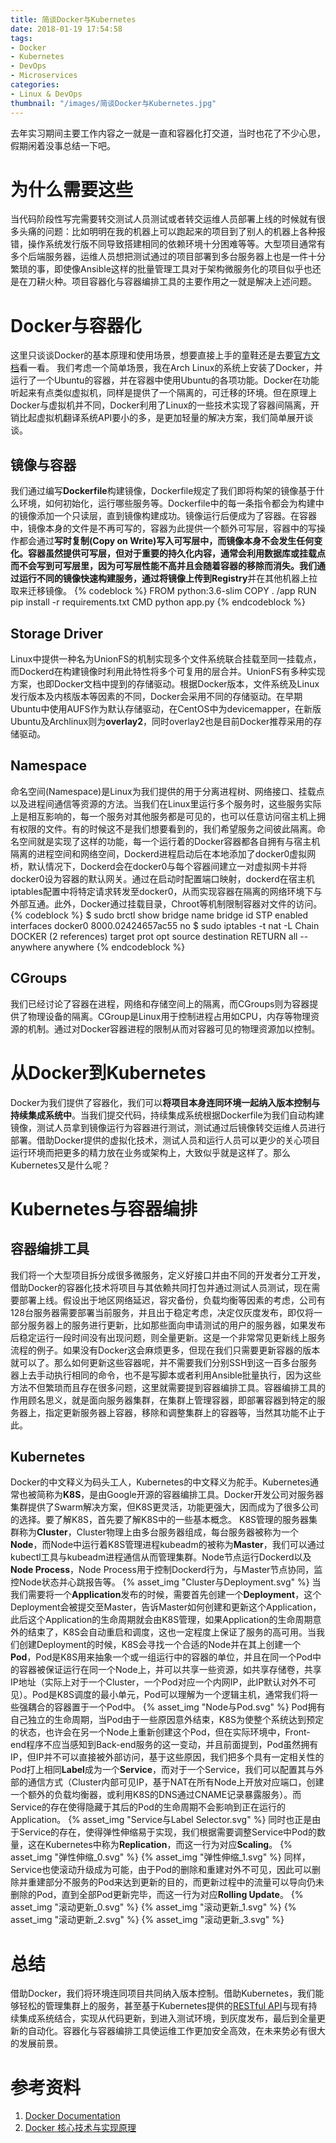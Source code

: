 ```yaml
---
title: 简谈Docker与Kubernetes
date: 2018-01-19 17:54:58
tags:
- Docker
- Kubernetes
- DevOps
- Microservices
categories:
- Linux & DevOps
thumbnail: "/images/简谈Docker与Kubernetes.jpg"
---
```

去年实习期间主要工作内容之一就是一直和容器化打交道，当时也花了不少心思，假期闲着没事总结一下吧。

# 为什么需要这些
当代码阶段性写完需要转交测试人员测试或者转交运维人员部署上线的时候就有很多头痛的问题：比如明明在我的机器上可以跑起来的项目到了别人的机器上各种报错，操作系统发行版不同导致搭建相同的依赖环境十分困难等等。大型项目通常有多个后端服务器，运维人员想把测试通过的项目部署到多台服务器上也是一件十分繁琐的事，即使像Ansible这样的批量管理工具对于架构微服务化的项目似乎也还是在刀耕火种。项目容器化与容器编排工具的主要作用之一就是解决上述问题。

# Docker与容器化
这里只谈谈Docker的基本原理和使用场景，想要直接上手的童鞋还是去要[官方文档](https://docs.docker.com/)看一看。
我们考虑一个简单场景，我在Arch Linux的系统上安装了Docker，并运行了一个Ubuntu的容器，并在容器中使用Ubuntu的各项功能。Docker在功能听起来有点类似虚拟机，同样是提供了一个隔离的，可迁移的环境。但在原理上Docker与虚拟机并不同，Docker利用了Linux的一些技术实现了容器间隔离，开销比起虚拟机翻译系统API要小的多，是更加轻量的解决方案，我们简单展开谈谈。

## 镜像与容器
我们通过编写**Dockerfile**构建镜像，Dockerfile规定了我们即将构架的镜像基于什么环境，如何初始化，运行哪些服务等。Dockerfile中的每一条指令都会为构建中的镜像添加一个只读层，直到镜像构建成功。镜像运行后便成为了容器。在容器中，镜像本身的文件是不再可写的，容器为此提供一个额外可写层，容器中的写操作都会通过**写时复制(Copy on Write)**写入可写层中，而镜像本身不会发生任何变化。容器虽然提供可写层，但对于重要的持久化内容，通常会利用数据库或挂载点而不会写到可写层里，因为可写层性能不高并且会随着容器的移除而消失。我们通过运行不同的镜像快速构建服务，通过将镜像上传到**Registry**并在其他机器上拉取来迁移镜像。
{% codeblock %}
FROM python:3.6-slim
COPY . /app
RUN pip install -r requirements.txt
CMD python app.py
{% endcodeblock %}

## Storage Driver
Linux中提供一种名为UnionFS的机制实现多个文件系统联合挂载至同一挂载点，而Dockerd在构建镜像时利用此特性将多个可复用的层合并。UnionFS有多种实现方案，也即Docker文档中提到的存储驱动。根据Docker版本，文件系统及Linux发行版本及内核版本等因素的不同，Docker会采用不同的存储驱动。在早期Ubuntu中使用AUFS作为默认存储驱动，在CentOS中为devicemapper，在新版Ubuntu及Archlinux则为**overlay2**，同时overlay2也是目前Docker推荐采用的存储驱动。

## Namespace
命名空间(Namespace)是Linux为我们提供的用于分离进程树、网络接口、挂载点以及进程间通信等资源的方法。当我们在Linux里运行多个服务时，这些服务实际上是相互影响的，每一个服务对其他服务都是可见的，也可以任意访问宿主机上拥有权限的文件。有的时候这不是我们想要看到的，我们希望服务之间彼此隔离。命名空间就是实现了这样的功能，每一个运行着的Docker容器都各自拥有与宿主机隔离的进程空间和网络空间，Dockerd进程启动后在本地添加了docker0虚拟网桥，默认情况下，Dockerd会在docker0与每个容器间建立一对虚拟网卡并将docker0设为容器的默认网关。通过在启动时配置端口映射，dockerd在宿主机iptables配置中将特定请求转发至docker0，从而实现容器在隔离的网络环境下与外部互通。此外，Docker通过挂载目录，Chroot等机制限制容器对文件的访问。
{% codeblock %}
$ sudo brctl show
bridge name	bridge id		STP enabled	interfaces
docker0		8000.02424657ac55	no
$ sudo iptables -t nat -L
Chain DOCKER (2 references)
target	prot	opt	source		destination
RETURN	all	--	anywhere	anywhere
{% endcodeblock %}

## CGroups
我们已经讨论了容器在进程，网络和存储空间上的隔离，而CGroups则为容器提供了物理设备的隔离。CGroup是Linux用于控制进程占用如CPU，内存等物理资源的机制。通过对Docker容器进程的限制从而对容器可见的物理资源加以控制。

# 从Docker到Kubernetes
Docker为我们提供了容器化，我们可以**将项目本身连同环境一起纳入版本控制与持续集成系统中**。当我们提交代码，持续集成系统根据Dockerfile为我们自动构建镜像，测试人员拿到镜像运行为容器进行测试，测试通过后镜像转交运维人员进行部署。借助Docker提供的虚拟化技术，测试人员和运行人员可以更少的关心项目运行环境而把更多的精力放在业务或架构上，大致似乎就是这样了。那么Kubernetes又是什么呢？

# Kubernetes与容器编排

## 容器编排工具
我们将一个大型项目拆分成很多微服务，定义好接口并由不同的开发者分工开发，借助Docker的容器化技术将项目与其依赖共同打包并通过测试人员测试，现在需要部署上线。假设出于地区网络延迟，容灾备份，负载均衡等因素的考虑，公司有128台服务器需要部署当前服务，并且出于稳定考虑，决定仅灰度发布，即仅将一部分服务器上的服务进行更新，比如那些面向申请测试的用户的服务器，如果发布后稳定运行一段时间没有出现问题，则全量更新。这是一个非常常见更新线上服务流程的例子。如果没有Docker这会麻烦更多，但现在我们只需要更新容器的版本就可以了。那么如何更新这些容器呢，并不需要我们分别SSH到这一百多台服务器上去手动执行相同的命令，也不是写脚本或者利用Ansible批量执行，因为这些方法不但繁琐而且存在很多问题，这里就需要提到容器编排工具。容器编排工具的作用顾名思义，就是面向服务器集群，在集群上管理容器，即部署容器到特定的服务器上，指定更新服务器上容器，移除和调整集群上的容器等，当然其功能不止于此。

## Kubernetes
Docker的中文释义为码头工人，Kubernetes的中文释义为舵手。Kubernetes通常也被简称为**K8S**，是由Google开源的容器编排工具。Docker开发公司对服务器集群提供了Swarm解决方案，但K8S更灵活，功能更强大，因而成为了很多公司的选择。要了解K8S，首先要了解K8S中的一些基本概念。
K8S管理的服务器集群称为**Cluster**，Cluster物理上由多台服务器组成，每台服务器被称为一个**Node**，而Node中运行着K8S管理进程kubeadm的被称为**Master**，我们可以通过kubectl工具与kubeadm进程通信从而管理集群。Node节点运行Dockerd以及**Node Process**，Node Process用于控制Dockerd行为，与Master节点协同，监控Node状态并心跳报告等。
{% asset_img "Cluster与Deployment.svg" %}
当我们需要将一个**Application**发布的时候，需要首先创建一个**Deployment**，这个Deployment会被提交至Master，告诉Master如何创建和更新这个Application，此后这个Application的生命周期就会由K8S管理，如果Application的生命周期意外的结束了，K8S会自动重启和调度，这也一定程度上保证了服务的高可用。当我们创建Deployment的时候，K8S会寻找一个合适的Node并在其上创建一个**Pod**，Pod是K8S用来抽象一个或一组运行中的容器的单位，并且在同一个Pod中的容器被保证运行在同一个Node上，并可以共享一些资源，如共享存储卷，共享IP地址（实际上对于一个Cluster，一个Pod对应一个内网IP，此IP默认对外不可见）。Pod是K8S调度的最小单元，Pod可以理解为一个逻辑主机，通常我们将一些强耦合的容器置于一个Pod中。
{% asset_img "Node与Pod.svg" %}
Pod拥有自己独立的生命周期，当Pod由于一些原因意外结束，K8S为使整个系统达到预定的状态，也许会在另一个Node上重新创建这个Pod，但在实际环境中，Front-end程序不应当感知到Back-end服务的这一变动，并且前面提到，Pod虽然拥有IP，但IP并不可以直接被外部访问，基于这些原因，我们把多个具有一定相关性的Pod打上相同**Label**成为一个**Service**，而对于一个Service，我们可以配置其与外部的通信方式（Cluster内部可见IP，基于NAT在所有Node上开放对应端口，创建一个额外的负载均衡器，或利用K8S的DNS通过CNAME记录暴露服务）。而Service的存在使得隐藏于其后的Pod的生命周期不会影响到正在运行的Application。
{% asset_img "Service与Label Selector.svg" %}
同时也正是由于Service的存在，使得弹性伸缩易于实现，我们根据需要调整Service中Pod的数量，这在Kubernetes中称为**Replication**，而这一行为对应**Scaling**。
{% asset_img "弹性伸缩_0.svg" %}
{% asset_img "弹性伸缩_1.svg" %}
同样，Service也使滚动升级成为可能，由于Pod的删除和重建对外不可见，因此可以删除并重建部分不服务的Pod来达到更新的目的，而更新过程中的流量可以导向仍未删除的Pod，直到全部Pod更新完毕，而这一行为对应**Rolling Update**。
{% asset_img "滚动更新_0.svg" %}
{% asset_img "滚动更新_1.svg" %}
{% asset_img "滚动更新_2.svg" %}
{% asset_img "滚动更新_3.svg" %}

# 总结
借助Docker，我们将环境连同项目共同纳入版本控制。借助Kubernetes，我们能够轻松的管理集群上的服务，甚至基于Kubernetes提供的[RESTful API](https://kubernetes.io/docs/reference/generated/kubernetes-api/v1.9/)与现有持续集成系统结合，实现从代码更新，到进入测试环境，到灰度发布，最后到全量更新的自动化。容器化与容器编排工具使运维工作更加安全高效，在未来势必有很大的发展前景。

# 参考资料
1. [Docker Documentation](https://docs.docker.com/)
2. [Docker 核心技术与实现原理](https://draveness.me/docker)
